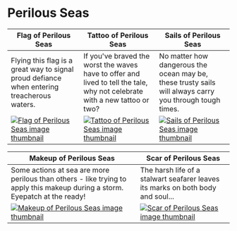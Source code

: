 # Perilous Seas

| Flag of Perilous Seas | Tattoo of Perilous Seas | Sails of Perilous Seas |
| --------------------- | ----------------------- | ---------------------- |
| Flying this flag is a great way to signal proud defiance when entering treacherous waters. | If you've braved the worst the waves have to offer and lived to tell the tale, why not celebrate with a new tattoo or two? | No matter how dangerous the ocean may be, these trusty sails will always carry you through tough times. |
| [![Flag of Perilous Seas image thumbnail](https://seaofthieves.wiki.gg/images/5/58/Flag_of_Perilous_Seas.png)](https://seaofthieves.wiki.gg/wiki/Flag_of_Perilous_Seas) | [![Tattoo of Perilous Seas image thumbnail](https://seaofthieves.wiki.gg/images/1/10/Tattoo_of_Perilous_Seas.png)](https://seaofthieves.wiki.gg/wiki/Tattoo_of_Perilous_Seas) | [![Sails of Perilous Seas image thumbnail](https://seaofthieves.wiki.gg/images/9/94/Sails_of_Perilous_Seas.png)](https://seaofthieves.wiki.gg/wiki/Sails_of_Perilous_Seas) |

| Makeup of Perilous Seas | Scar of Perilous Seas |
| ----------------------- | --------------------- |
| Some actions at sea are more perilous than others - like trying to apply this makeup during a storm. Eyepatch at the ready! | The harsh life of a stalwart seafarer leaves its marks on both body and soul... |
| [![Makeup of Perilous Seas image thumbnail](https://seaofthieves.wiki.gg/images/5/5b/Makeup_of_Perilous_Seas.png)](https://seaofthieves.wiki.gg/wiki/Makeup_of_Perilous_Seas) | [![Scar of Perilous Seas image thumbnail](https://seaofthieves.wiki.gg/images/5/5d/Scar_of_Perilous_Seas.png)](https://seaofthieves.wiki.gg/wiki/Scar_of_Perilous_Seas) |
